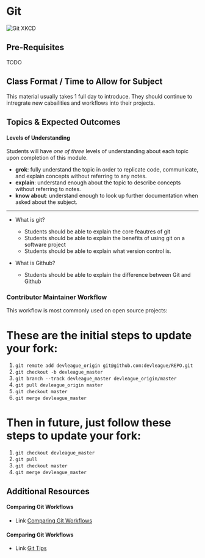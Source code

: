 # Git

![Git XKCD](https://imgs.xkcd.com/comics/git.png)

## Pre-Requisites
TODO

## Class Format / Time to Allow for Subject
This material usually takes 1 full day to introduce. They should continue to intregrate new cabailities and workflows into their projects.

## Topics & Expected Outcomes

#### Levels of Understanding
Students will have *one of three* levels of understanding about each topic upon completion of this module.
- **grok**: fully understand the topic in order to replicate code, communicate, and explain concepts without referring to any notes.
- **explain**: understand enough about the topic to describe concepts without referring to notes.
- **know about**: understand enough to look up further documentation when asked about the subject.

---

- What is git?
  - Students should be able to explain the core feautres of git
  - Students should be able to explain the benefits of using git on a software project
  - Students should be able to explain what version control is.

- What is Github?
  - Students should be able to explain the difference between Git and Github


### Contributor Maintainer Workflow

This workflow is most commonly used on open source projects:

These are the initial steps to update your fork:
=================================
1. `git remote add devleague_origin git@github.com:devleague/REPO.git`
1. `git checkout -b devleague_master`
1. `git branch --track devleague_master devleague_origin/master`
1. `git pull devleague_origin master`
1. `git checkout master`
1. `git merge devleague_master`

Then in future, just follow these steps to update your fork:
=================================
1. `git checkout devleague_master`
1. `git pull`
1. `git checkout master`
1. `git merge devleague_master`

## Additional Resources

#### Comparing Git Workflows
- Link [Comparing Git Workflows](https://www.atlassian.com/git/tutorials/comparing-workflows/forking-workflow/)

#### Comparing Git Workflows
- Link [Git Tips](ttps://git.wiki.kernel.org/index.php/GitTips)